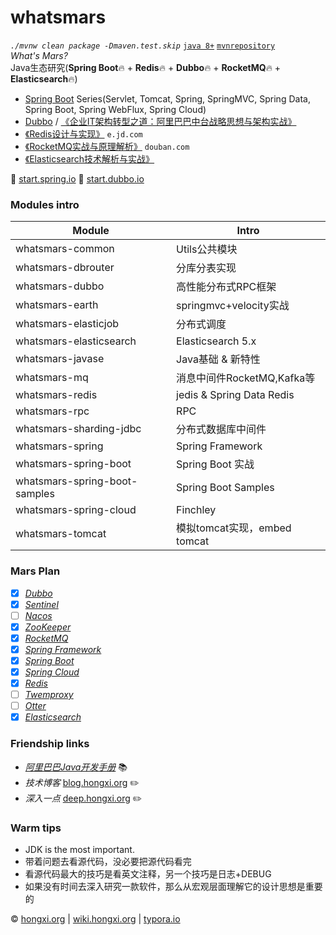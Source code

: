 # whatsmars
*`./mvnw clean package -Dmaven.test.skip`* [`java 8+`](http://www.oracle.com/technetwork/java/javase/downloads) [`mvnrepository`](http://mvn.hongxi.org)
<br>*What's Mars?*
<br>Java生态研究(**Spring Boot**🔥 + **Redis**🔥 + **Dubbo**🔥 + **RocketMQ**🔥 + **Elasticsearch**🔥)
- [Spring Boot](https://spring.io/projects/spring-boot) Series(Servlet, Tomcat, Spring, SpringMVC, Spring Data, Spring Boot, Spring WebFlux, Spring Cloud)
- [Dubbo](http://dubbo.apache.org/en-us/) / [《企业IT架构转型之道：阿里巴巴中台战略思想与架构实战》](https://book.douban.com/subject/27039508/)
- [《Redis设计与实现》](https://e.jd.com/30189715.html) `e.jd.com`
- [《RocketMQ实战与原理解析》](https://book.douban.com/subject/30246992/) `douban.com`
- [《Elasticsearch技术解析与实战》](https://e.jd.com/30318357.html)

👻 [start.spring.io](https://start.spring.io) 👻 [start.dubbo.io](http://start.dubbo.io)

### Modules intro
Module | Intro
------ | ------
whatsmars-common | Utils公共模块
whatsmars-dbrouter | 分库分表实现
whatsmars-dubbo | 高性能分布式RPC框架
whatsmars-earth | springmvc+velocity实战
whatsmars-elasticjob | 分布式调度
whatsmars-elasticsearch | Elasticsearch 5.x
whatsmars-javase | Java基础 & 新特性
whatsmars-mq | 消息中间件RocketMQ,Kafka等
whatsmars-redis | jedis & Spring Data Redis
whatsmars-rpc | RPC
whatsmars-sharding-jdbc | 分布式数据库中间件
whatsmars-spring | Spring Framework
whatsmars-spring-boot | Spring Boot 实战
whatsmars-spring-boot-samples | Spring Boot Samples
whatsmars-spring-cloud | Finchley
whatsmars-tomcat | 模拟tomcat实现，embed tomcat

### Mars Plan
- [x] [*Dubbo*](https://github.com/alibaba/dubbo)
- [x] [*Sentinel*](https://github.com/alibaba/Sentinel)
- [ ] [*Nacos*](https://github.com/alibaba/nacos)
- [x] [*ZooKeeper*](https://github.com/apache/zookeeper)
- [x] [*RocketMQ*](https://github.com/apache/rocketmq)
- [x] [*Spring Framework*](https://github.com/spring-projects/spring-framework)
- [x] [*Spring Boot*](https://github.com/spring-projects/spring-boot)
- [x] [*Spring Cloud*](https://github.com/spring-cloud/spring-cloud-netflix)
- [x] [*Redis*](https://github.com/antirez/redis)
- [ ] [*Twemproxy*](https://github.com/twitter/twemproxy)
- [ ] [*Otter*](https://github.com/alibaba/otter)
- [x] [*Elasticsearch*](https://github.com/elastic/elasticsearch)

### Friendship links
- [*阿里巴巴Java开发手册*](https://github.com/alibaba/Alibaba-Java-Coding-Guidelines) 📚
- *技术博客* [blog.hongxi.org](http://blog.hongxi.org) ✏️
- *深入一点* [deep.hongxi.org](http://deep.hongxi.org) ✏️

### Warm tips
- JDK is the most important.
- 带着问题去看源代码，没必要把源代码看完
- 看源代码最大的技巧是看英文注释，另一个技巧是日志+DEBUG
- 如果没有时间去深入研究一款软件，那么从宏观层面理解它的设计思想是重要的

&copy; [hongxi.org](http://hongxi.org) | [wiki.hongxi.org](http://wiki.hongxi.org) | [typora.io](https://typora.io)
